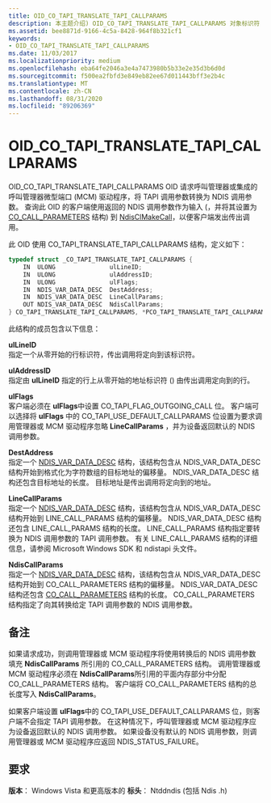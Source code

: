 ```yaml
---
title: OID_CO_TAPI_TRANSLATE_TAPI_CALLPARAMS
description: 本主题介绍) OID_CO_TAPI_TRANSLATE_TAPI_CALLPARAMS 对象标识符 (OID。
ms.assetid: bee8871d-9166-4c5a-8428-964f8b321cf1
keywords:
- OID_CO_TAPI_TRANSLATE_TAPI_CALLPARAMS
ms.date: 11/03/2017
ms.localizationpriority: medium
ms.openlocfilehash: eba64fe2046a3e4a7473980b5b33e2e35d3b6d0d
ms.sourcegitcommit: f500ea2fbfd3e849eb82ee67d011443bff3e2b4c
ms.translationtype: MT
ms.contentlocale: zh-CN
ms.lasthandoff: 08/31/2020
ms.locfileid: "89206369"
---
```

# <a name="oid_co_tapi_translate_tapi_callparams"></a>OID_CO_TAPI_TRANSLATE_TAPI_CALLPARAMS

OID_CO_TAPI_TRANSLATE_TAPI_CALLPARAMS OID 请求呼叫管理器或集成的呼叫管理器微型端口 (MCM) 驱动程序，将 TAPI 调用参数转换为 NDIS 调用参数。 查询此 OID 的客户端使用返回的 NDIS 调用参数作为输入 (，并将其设置为 [CO_CALL_PARAMETERS](/previous-versions/windows/hardware/network/ff545384(v=vs.85)) 结构) 到 [NdisClMakeCall](/windows-hardware/drivers/ddi/ndis/nf-ndis-ndisclmakecall)，以便客户端发出传出调用。

此 OID 使用 CO_TAPI_TRANSLATE_TAPI_CALLPARAMS 结构，定义如下：

```c++
typedef struct _CO_TAPI_TRANSLATE_TAPI_CALLPARAMS {
    IN  ULONG               ulLineID;
    IN  ULONG               ulAddressID;
    IN  ULONG               ulFlags;
    IN  NDIS_VAR_DATA_DESC  DestAddress;
    IN  NDIS_VAR_DATA_DESC  LineCallParams;
    OUT NDIS_VAR_DATA_DESC  NdisCallParams;
} CO_TAPI_TRANSLATE_TAPI_CALLPARAMS, *PCO_TAPI_TRANSLATE_TAPI_CALLPARAMS;
```

此结构的成员包含以下信息：

**ulLineID**  
指定一个从零开始的行标识符，传出调用将定向到该标识符。

**ulAddressID**  
指定由 **ulLineID** 指定的行上从零开始的地址标识符 () 由传出调用定向到的行。

**ulFlags**  
客户端必须在 **ulFlags**中设置 CO_TAPI_FLAG_OUTGOING_CALL 位。 客户端可以选择将 **ulFlags** 中的 CO_TAPI_USE_DEFAULT_CALLPARAMS 位设置为要求调用管理器或 MCM 驱动程序忽略 **LineCallParams** ，并为设备返回默认的 NDIS 调用参数。

**DestAddress**  
指定一个 [NDIS_VAR_DATA_DESC](/previous-versions/windows/hardware/network/ff559020(v=vs.85)) 结构，该结构包含从 NDIS_VAR_DATA_DESC 结构开始到格式化为字符数组的目标地址的偏移量。 NDIS_VAR_DATA_DESC 结构还包含目标地址的长度。 目标地址是传出调用将定向到的地址。

**LineCallParams**  
指定一个 [NDIS_VAR_DATA_DESC](/previous-versions/windows/hardware/network/ff559020(v=vs.85)) 结构，该结构包含从 NDIS_VAR_DATA_DESC 结构开始到 LINE_CALL_PARAMS 结构的偏移量。 NDIS_VAR_DATA_DESC 结构还包含 LINE_CALL_PARAMS 结构的长度。 LINE_CALL_PARAMS 结构指定要转换为 NDIS 调用参数的 TAPI 调用参数。 有关 LINE_CALL_PARAMS 结构的详细信息，请参阅 Microsoft Windows SDK 和 ndistapi 头文件。

**NdisCallParams**  
指定一个 [NDIS_VAR_DATA_DESC](/previous-versions/windows/hardware/network/ff559020(v=vs.85)) 结构，该结构包含从 NDIS_VAR_DATA_DESC 结构开始到 CO_CALL_PARAMETERS 结构的偏移量。 NDIS_VAR_DATA_DESC 结构还包含 [CO_CALL_PARAMETERS](/previous-versions/windows/hardware/network/ff545384(v=vs.85)) 结构的长度。 CO_CALL_PARAMETERS 结构指定了向其转换给定 TAPI 调用参数的 NDIS 调用参数。

## <a name="remarks"></a>备注

如果请求成功，则调用管理器或 MCM 驱动程序将使用转换后的 NDIS 调用参数填充 **NdisCallParams** 所引用的 CO_CALL_PARAMETERS 结构。 调用管理器或 MCM 驱动程序必须在 **NdisCallParams**所引用的平面内存部分中分配 CO_CALL_PARAMETERS 结构。 客户端将 CO_CALL_PARAMETERS 结构的总长度写入 **NdisCallParams**。

如果客户端设置 **ulFlags**中的 CO_TAPI_USE_DEFAULT_CALLPARAMS 位，则客户端不会指定 TAPI 调用参数。 在这种情况下，呼叫管理器或 MCM 驱动程序应为设备返回默认的 NDIS 调用参数。 如果设备没有默认的 NDIS 调用参数，则调用管理器或 MCM 驱动程序应返回 NDIS_STATUS_FAILURE。


## <a name="requirements"></a>要求

**版本**： Windows Vista 和更高版本的 **标头**： Ntddndis (包括 Ndis .h) 
